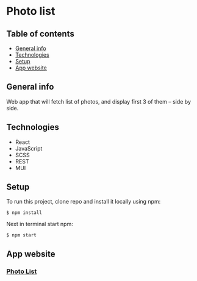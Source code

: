 # Photo list

## Table of contents
* [General info](#general-info)
* [Technologies](#Technologies)
* [Setup](#Setup)
* [App website](#App-website)

## General info

Web app that will fetch list of photos, and display first 3 of them – side by side.

## Technologies
* React
* JavaScript
* SCSS
* REST
* MUI

## Setup
To run this project, clone repo and install it locally using npm:

```
$ npm install
```
Next in terminal start npm:
```
$ npm start
```

## App website
### [Photo List](https://photo-list-ab.web.app/)
